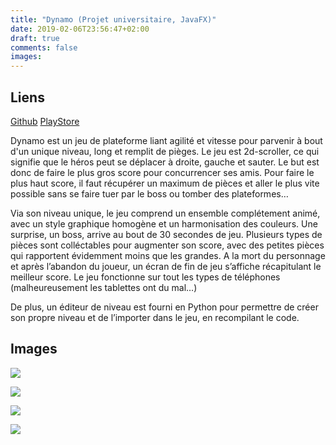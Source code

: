 ```yaml
---
title: "Dynamo (Projet universitaire, JavaFX)"
date: 2019-02-06T23:56:47+02:00
draft: true
comments: false
images:
---
```


## Liens
[Github](https://github.com/rachartier/Dynamo)
[PlayStore](https://play.google.com/store/apps/details?id=iut.ipi.runnergame&hl=fr_CH&gl=US)

Dynamo est un jeu de plateforme liant agilité et vitesse pour parvenir à bout d'un unique niveau, long et remplit de pièges. Le jeu est 2d-scroller, ce qui signifie que le héros peut se déplacer à droite, gauche et sauter. Le but est donc de faire le plus gros score pour concurrencer ses amis. Pour faire le plus haut score, il faut récupérer un maximum de pièces et aller le plus vite possible sans se faire tuer par le boss ou tomber des plateformes…

Via son niveau unique, le jeu comprend un ensemble complétement animé, avec un style graphique homogène et un harmonisation des couleurs. Une surprise, un boss, arrive au bout de 30 secondes de jeu.
Plusieurs types de pièces sont colléctables pour augmenter son score, avec des petites pièces qui rapportent évidemment moins que les grandes. A la mort du personnage et après l’abandon du joueur, un écran de fin de jeu s’affiche récapitulant le meilleur score. Le jeu fonctionne sur tout les types de téléphones (malheureusement les tablettes ont du mal…)

De plus, un éditeur de niveau est fourni en Python pour permettre de créer son propre niveau et de l’importer dans le jeu, en recompilant le code.

## Images

![](/img/dynamo_1.jpg)

![](/img/dynamo_2.jpg)

![](/img/dynamo_3.jpg)

![](/img/dynamo_4.jpg)